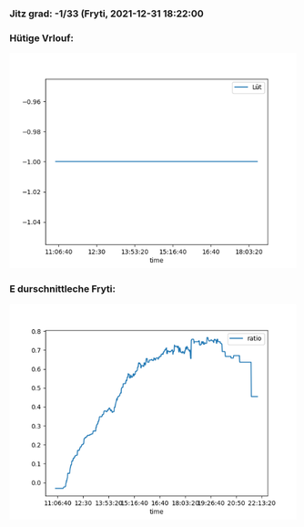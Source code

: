 ### Jitz grad: -1/33 (Fryti, 2021-12-31 18:22:00

### Hütige Vrlouf:
![Graph](Today.png)

### E durschnittleche Fryti:
![Graph](Fryti.png)